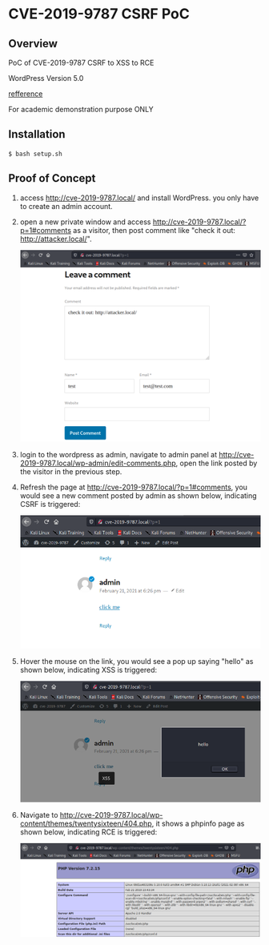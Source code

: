 # CVE-2019-9787 CSRF PoC

## Overview
PoC of CVE-2019-9787 CSRF to XSS to RCE

WordPress Version 5.0 

[refference](https://blog.ripstech.com/2019/wordpress-csrf-to-rce/)

For academic demonstration purpose ONLY

## Installation

```
$ bash setup.sh
```

## Proof of Concept

1. access http://cve-2019-9787.local/ and install WordPress. you only have to create an admin account. 

2. open a new private window and access http://cve-2019-9787.local/?p=1#comments as a visitor, then post comment like "check it out: http://attacker.local/". 

    ![image-20210222021757846](image\image-20210222021757846.png)

3.  login to the wordpress as admin, navigate to admin panel at http://cve-2019-9787.local/wp-admin/edit-comments.php, open the link posted by the visitor in the previous step.

4.  Refresh the page at http://cve-2019-9787.local/?p=1#comments, you would see a new comment posted by admin as shown below, indicating CSRF is triggered:

    ![image-20210222025041978](image\image-20210222025041978.png)

5.  Hover the mouse on the link, you would see a pop up saying "hello" as shown below, indicating XSS is triggered:

    ![image-20210222024957921](image\image-20210222024957921.png)

6.  Navigate to http://cve-2019-9787.local/wp-content/themes/twentysixteen/404.php, it shows a phpinfo page as shown below, indicating RCE is triggered:

    ![image-20210222025234698](image\image-20210222025234698.png)